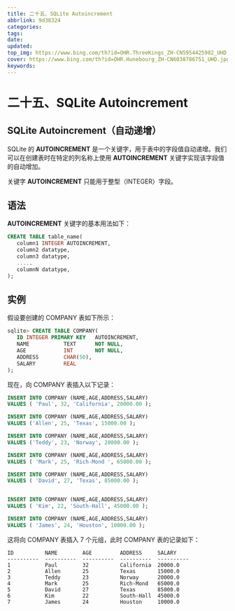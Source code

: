 ```yaml
---
title: 二十五、SQLite Autoincrement
abbrlink: 9d38324
categories: 
tags: 
date: 
updated: 
top_img: https://www.bing.com/th?id=OHR.ThreeKings_ZH-CN5954425982_UHD.jpg
cover: https://www.bing.com/th?id=OHR.Hunebourg_ZH-CN6038786751_UHD.jpg
keywords: 
---
```

# 二十五、SQLite Autoincrement

## SQLite Autoincrement（自动递增）

SQLite 的 **AUTOINCREMENT** 是一个关键字，用于表中的字段值自动递增。我们可以在创建表时在特定的列名称上使用 **AUTOINCREMENT** 关键字实现该字段值的自动增加。

关键字 **AUTOINCREMENT** 只能用于整型（INTEGER）字段。

## 语法

**AUTOINCREMENT** 关键字的基本用法如下：

```sql
CREATE TABLE table_name(
   column1 INTEGER AUTOINCREMENT,
   column2 datatype,
   column3 datatype,
   .....
   columnN datatype,
);
```

## 实例

假设要创建的 COMPANY 表如下所示：

```sql
sqlite> CREATE TABLE COMPANY(
   ID INTEGER PRIMARY KEY   AUTOINCREMENT,
   NAME           TEXT      NOT NULL,
   AGE            INT       NOT NULL,
   ADDRESS        CHAR(50),
   SALARY         REAL
);
```

现在，向 COMPANY 表插入以下记录：

```sql
INSERT INTO COMPANY (NAME,AGE,ADDRESS,SALARY)
VALUES ( 'Paul', 32, 'California', 20000.00 );

INSERT INTO COMPANY (NAME,AGE,ADDRESS,SALARY)
VALUES ('Allen', 25, 'Texas', 15000.00 );

INSERT INTO COMPANY (NAME,AGE,ADDRESS,SALARY)
VALUES ('Teddy', 23, 'Norway', 20000.00 );

INSERT INTO COMPANY (NAME,AGE,ADDRESS,SALARY)
VALUES ( 'Mark', 25, 'Rich-Mond ', 65000.00 );

INSERT INTO COMPANY (NAME,AGE,ADDRESS,SALARY)
VALUES ( 'David', 27, 'Texas', 85000.00 );


INSERT INTO COMPANY (NAME,AGE,ADDRESS,SALARY)
VALUES ( 'Kim', 22, 'South-Hall', 45000.00 );

INSERT INTO COMPANY (NAME,AGE,ADDRESS,SALARY)
VALUES ( 'James', 24, 'Houston', 10000.00 );
```

这将向 COMPANY 表插入 7 个元组，此时 COMPANY 表的记录如下：

```
ID          NAME        AGE         ADDRESS     SALARY
----------  ----------  ----------  ----------  ----------
1           Paul        32          California  20000.0
2           Allen       25          Texas       15000.0
3           Teddy       23          Norway      20000.0
4           Mark        25          Rich-Mond   65000.0
5           David       27          Texas       85000.0
6           Kim         22          South-Hall  45000.0
7           James       24          Houston     10000.0
```